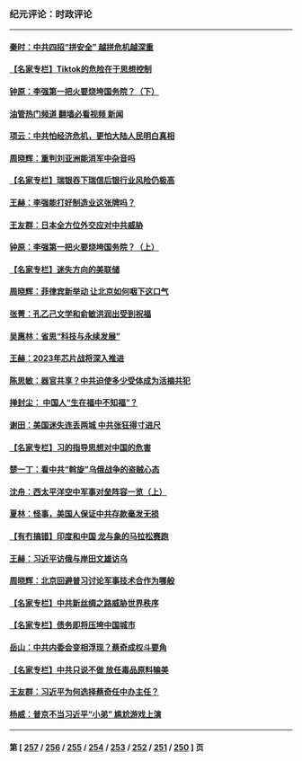 ### 纪元评论：时政评论
---
#### [秦时：中共四招“拼安全” 越拼危机越深重](../../pages/nsc1025/n13959073.md?03270330) 
#### [【名家专栏】Tiktok的危险在于思想控制](../../pages/nsc1025/n13958944.md?03270330) 
#### [钟原：李强第一把火要烧垮国务院？（下）](../../pages/nsc1025/n13958627.md?03270330) 
#### [油管热门频道 翻墙必看视频 新闻](ok?03270330)
#### [项云：中共怕经济危机，更怕大陆人民明白真相](../../pages/nsc1025/n13958552.md?03270330) 
#### [周晓辉：重判刘亚洲能消军中杂音吗](../../pages/nsc1025/n13958425.md?03270330) 
#### [【名家专栏】瑞银吞下瑞信后银行业风险仍极高](../../pages/nsc1025/n13957552.md?03270330) 
#### [王赫：李强能打好制造业这张牌吗？](../../pages/nsc1025/n13958148.md?03270330) 
#### [王友群：日本全方位外交应对中共威胁](../../pages/nsc1025/n13957903.md?03270330) 
#### [钟原：李强第一把火要烧垮国务院？（上）](../../pages/nsc1025/n13958011.md?03270330) 
#### [【名家专栏】迷失方向的美联储](../../pages/nsc1025/n13955984.md?03270330) 
#### [周晓辉：菲律宾新举动 让北京如何咽下这口气](../../pages/nsc1025/n13957846.md?03270330) 
#### [张菁：孔乙己文学和俞敏洪润出受到祝福](../../pages/nsc1025/n13957833.md?03270330) 
#### [吴惠林：省思“科技与永续发展”](../../pages/nsc1025/n13957718.md?03270330) 
#### [王赫：2023年芯片战将深入推进](../../pages/nsc1025/n13957692.md?03270330) 
#### [陈思敏：器官共享？中共迫使多少受体成为活摘共犯](../../pages/nsc1025/n13957647.md?03270330) 
#### [掸封尘： 中国人“生在福中不知福”？](../../pages/nsc1025/n13957243.md?03270330) 
#### [谢田：美国迷失连丢两城 中共张狂得寸进尺](../../pages/nsc1025/n13957158.md?03270330) 
#### [【名家专栏】习的指导思想对中国的危害](../../pages/nsc1025/n13955985.md?03270330) 
#### [楚一丁：看中共“斡旋”乌俄战争的盗贼心态](../../pages/nsc1025/n13956497.md?03270330) 
#### [沈舟：西太平洋空中军事对垒阵容一览（上）](../../pages/nsc1025/n13956354.md?03270330) 
#### [夏林：怪事，美国人保证中共存款毫发无损](../../pages/nsc1025/n13956986.md?03270330) 
#### [【有冇搞错】印度和中国 龙与象的马拉松赛跑](../../pages/nsc1025/n13956581.md?03270330) 
#### [王赫：习近平访俄与岸田文雄访乌](../../pages/nsc1025/n13956464.md?03270330) 
#### [周晓辉：北京回避普习讨论军事技术合作为哪般](../../pages/nsc1025/n13956283.md?03270330) 
#### [【名家专栏】中共新丝绸之路威胁世界秩序](../../pages/nsc1025/n13954470.md?03270330) 
#### [【名家专栏】债务即将压垮中国城市](../../pages/nsc1025/n13953703.md?03270330) 
#### [岳山：中共内委会变相浮现？蔡奇成权斗要角](../../pages/nsc1025/n13955898.md?03270330) 
#### [【名家专栏】中共只说不做 放任毒品原料输美](../../pages/nsc1025/n13954477.md?03270330) 
#### [王友群：习近平为何选择蔡奇任中办主任？](../../pages/nsc1025/n13955497.md?03270330) 
#### [杨威：普京不当习近平“小弟” 尴尬游戏上演](../../pages/nsc1025/n13955563.md?03270330) 

---
#### 第 [ [257](./257.md?03270330) / [256](./256.md?03270330) / [255](./255.md?03270330) / [254](./254.md?03270330) / [253](./253.md?03270330) / [252](./252.md?03270330) / [251](./251.md?03270330) / [250](./250.md?03270330) ] 页
